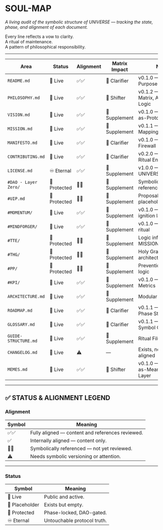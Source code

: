 # SOUL-MAP

_A living audit of the symbolic structure of UNIVERSE — tracking the state, phase, and alignment of each document._

Every line reflects a vow to clarity.  
A ritual of maintenance.  
A pattern of philosophical responsibility.

---

| Area                    | Status        | Alignment | Matrix Impact | Notes |
|-------------------------|---------------|-----------|----------------|-------|
| `README.md`             | 📘 Live       | ✅✅       | 🔸 Clarifier   | v0.1.0 — Portal to Purpose |
| `PHILOSOPHY.md`         | 📘 Live       | ✅✅       | 🔺 Shifter     | v0.1.2 — Well-being Matrix, Alignment Logic |
| `VISION.md`             | 📘 Live       | ✅✅       | 🔹 Supplement  | v0.1.0 — Memes-as-Protocol |
| `MISSION.md`            | 📘 Live       | ✅✅       | 🔹 Supplement  | v0.1.1 — Tool-Role Mapping |
| `MANIFESTO.md`          | 📘 Live       | ✅✅       | 🔸 Clarifier   | v0.1.0 — Ethical Firewall |
| `CONTRIBUTING.md`       | 📘 Live       | ✅✅       | 🔸 Clarifier   | v0.2.0 — 7-Path Ritual Entry |
| `LICENSE.md`            | ♾️ Eternal    | ✅✅       | 🔹 Supplement  | v1.0.0 — UNIVERSE.4ALL |
| `#DAO - Layer Zero/`    | 🔐 Protected  | 🔗✅       | 🔹 Supplement  | Symbolically referenced only |
| `#UIP.md`               | 🔐 Protected  | 🔗✅       | 🔹 Supplement  | Proposal logic placeholder |
| `#MOMENTUM/`            | 📘 Live       | ✅✅       | 🔹 Supplement  | v0.1.0 — Cultural ignition layer |
| `#MINDFORGER/`          | 📘 Live       | ✅✅       | 🔹 Supplement  | v0.1.0 — Perceptual ritual |
| `#TTE/`                 | 🔐 Protected  | 🔗✅       | 🔹 Supplement  | Logic inferred from MISSION |
| `#THG/`                 | 🔐 Protected  | 🔗✅       | 🔹 Supplement  | Holy Grail architecture |
| `#PP/`                  | 🔐 Protected  | 🔗✅       | 🔹 Supplement  | Prevention/Protection logic |
| `#KPI/`                 | 📘 Live       | ✅✅       | 🔹 Supplement  | v0.1.0 — Soulful Metrics |
| `ARCHITECTURE.md`       | 📘 Live       | ✅✅       | 🔹 Supplement  | Modular Overview |
| `ROADMAP.md`            | 📘 Live       | ✅✅       | 🔸 Clarifier   | v0.1.1 — Lunar Phase Structure |
| `GLOSSARY.md`           | 📘 Live       | ✅✅       | 🔸 Clarifier   | v0.1.1 — Codified Symbol Grammar |
| `GUIDE-STRUCTURE.md`    | 📘 Live       | ✅✅       | 🔹 Supplement  | Ritual File Naming |
| `CHANGELOG.md`          | 📘 Live       | ⚠️         | —              | Exists, not symbol-aligned |
| `MEMES.md`              | 📘 Live       | ✅✅       | 🔺 Shifter     | v0.1.0 — Memes-as-Meaning Protocol Layer |

---

## ✅ STATUS & ALIGNMENT LEGEND

### Alignment

| Symbol   | Meaning |
|----------|---------|
| ✅✅     | Fully aligned — content and references reviewed. |
| ✅       | Internally aligned — content only. |
| 🔗✅     | Symbolically referenced — not yet reviewed. |
| ⚠️       | Needs symbolic versioning or attention. |

---

### Status

| Symbol         | Meaning |
|----------------|---------|
| 📘 Live         | Public and active. |
| 📎 Placeholder  | Exists but empty. |
| 🔐 Protected    | Phase-locked, DAO-gated. |
| ♾️ Eternal      | Untouchable protocol truth. |
